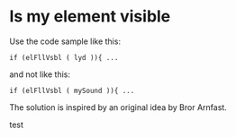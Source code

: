 Is my element visible
=====================

Use the code sample like this:

~~~~
if (elFllVsbl ( lyd )){ ...
~~~~  

and not like this:

~~~~
if (elFllVsbl ( mySound )){ ...
~~~~

The solution is inspired by an original idea by Bror Arnfast.

test